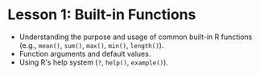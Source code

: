 # Lesson 1: Built-in Functions

* Understanding the purpose and usage of common built-in R functions (e.g., `mean()`, `sum()`, `max()`, `min()`, `length()`).
* Function arguments and default values.
* Using R's help system (`?`, `help()`, `example()`).
